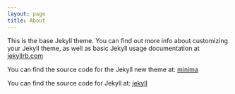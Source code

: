 ```yaml
---
layout: page
title: About
---
```


This is the base Jekyll theme. You can find out more info about customizing your Jekyll theme, as well as basic Jekyll usage documentation at [jekyllrb.com](https://jekyllrb.com/)

You can find the source code for the Jekyll new theme at: [minima](https://github.com/jekyll/minima)

You can find the source code for Jekyll at: [jekyll](https://github.com/jekyll/jekyll)
